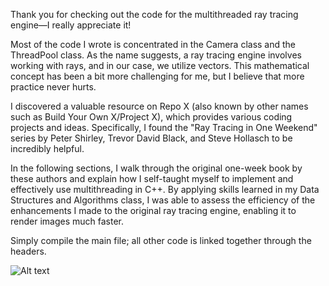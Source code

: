 Thank you for checking out the code for the multithreaded ray tracing engine—I really appreciate it!

Most of the code I wrote is concentrated in the Camera class and the ThreadPool class. As the name suggests, a ray tracing engine involves working with rays, and in our case, we utilize vectors. This mathematical concept has been a bit more challenging for me, but I believe that more practice never hurts.

I discovered a valuable resource on Repo X (also known by other names such as Build Your Own X/Project X), which provides various coding projects and ideas. Specifically, I found the "Ray Tracing in One Weekend" series by Peter Shirley, Trevor David Black, and Steve Hollasch to be incredibly helpful.

In the following sections, I walk through the original one-week book by these authors and explain how I self-taught myself to implement and effectively use multithreading in C++. By applying skills learned in my Data Structures and Algorithms class, I was able to assess the efficiency of the enhancements I made to the original ray tracing engine, enabling it to render images much faster.

Simply compile the main file; all other code is linked together through the headers.

![Alt text](./image.ppm)
